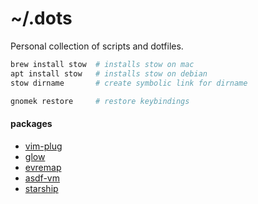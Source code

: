 # ~/.dots

Personal collection of scripts and dotfiles.

```bash
brew install stow  # installs stow on mac
apt install stow   # installs stow on debian
stow dirname       # create symbolic link for dirname

gnomek restore     # restore keybindings
```

#### packages

- [vim-plug](https://github.com/junegunn/vim-plug?tab=readme-ov-file#neovim)
- [glow](https://github.com/charmbracelet/glow?tab=readme-ov-file#package-manager)
- [evremap](https://github.com/wez/evremap)
- [asdf-vm](https://asdf-vm.com/guide/getting-started.html)
- [starship](https://starship.rs/guide/#%F0%9F%9A%80-installation)
